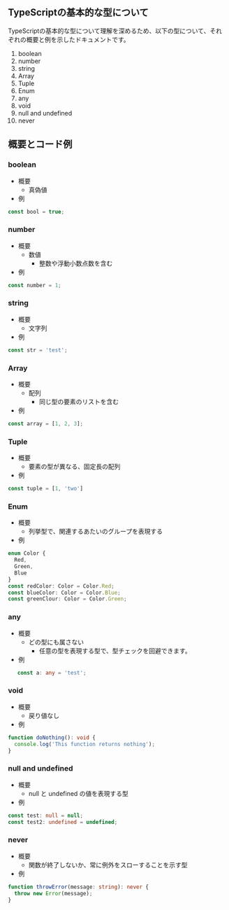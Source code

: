 ## TypeScriptの基本的な型について

TypeScriptの基本的な型について理解を深めるため、以下の型について、それぞれの概要と例を示したドキュメントです。

1. boolean
2. number
3. string
4. Array
5. Tuple
6. Enum
7. any
8. void
9. null and undefined
10. never

## 概要とコード例
### boolean
- 概要
  - 真偽値
- 例
```typescript
const bool = true;
```

### number
- 概要
  - 数値
    - 整数や浮動小数点数を含む
- 例
```typescript
const number = 1;
```

### string
- 概要
  - 文字列
- 例
```typescript
const str = 'test';
```

### Array
- 概要
  - 配列
    - 同じ型の要素のリストを含む
- 例
```typescript
const array = [1, 2, 3];
```

### Tuple
- 概要
  - 要素の型が異なる、固定長の配列
- 例
```typescript
const tuple = [1, 'two']
```

### Enum
- 概要
  - 列挙型で、関連するあたいのグループを表現する
- 例
```typescript
enum Color {
  Red,
  Green,
  Blue
}
const redColor: Color = Color.Red;
const blueColor: Color = Color.Blue;
const greenClour: Color = Color.Green;
```

### any
- 概要
  - どの型にも属さない
    - 任意の型を表現する型で、型チェックを回避できます。
- 例
```typescript
   const a: any = 'test';
```

### void
- 概要
  - 戻り値なし
- 例
```typescript
function doNothing(): void {
  console.log('This function returns nothing');
}
```

### null and undefined
- 概要
  - null と undefined の値を表現する型
- 例
```typescript
const test: null = null;
const test2: undefined = undefined;
```

### never
- 概要
  - 関数が終了しないか、常に例外をスローすることを示す型
- 例
```typescript
function throwError(message: string): never {
  throw new Error(message);
}
```